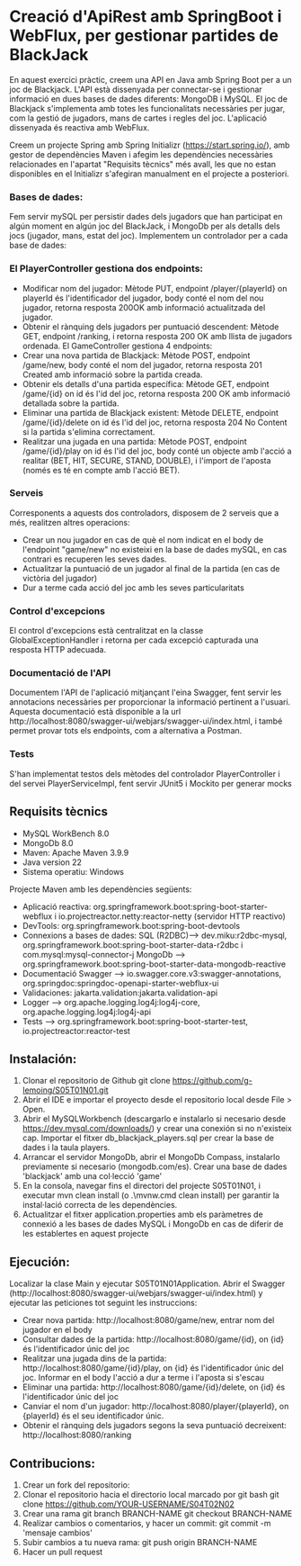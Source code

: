 # Creació d'ApiRest amb SpringBoot i WebFlux, per gestionar partides de BlackJack
En aquest exercici pràctic, creem una API en Java amb Spring Boot per a un joc de Blackjack. L'API està dissenyada per connectar-se i gestionar informació en dues bases de dades diferents: MongoDB i MySQL. El joc de Blackjack s'implementa amb totes les funcionalitats necessàries per jugar, com la gestió de jugadors, mans de cartes i regles del joc. L'aplicació dissenyada és reactiva amb WebFlux.

Creem un projecte Spring amb Spring Initializr (https://start.spring.io/), amb gestor de dependències Maven i afegim les dependències necessàries relacionades en l'apartat "Requisits tècnics" més avall, les que no estan disponibles en el Initializr s'afegiran manualment en el projecte a posteriori.

### Bases de dades:
Fem servir mySQL per persistir dades dels jugadors que han participat en algún moment en algún joc del BlackJack, i MongoDb per als detalls dels jocs (jugador, mans, estat del joc). Implementem un controlador per a cada base de dades:
### El PlayerController gestiona dos endpoints:
- Modificar nom del jugador: Mètode PUT, endpoint /player/{playerId} on playerId és l'identificador del jugador, body conté el nom del nou jugador, retorna resposta 200OK amb informació actualitzada del jugador.
- Obtenir el rànquing dels jugadors per puntuació descendent: Mètode GET, endpoint /ranking, i retorna resposta 200 OK amb llista de jugadors ordenada.
El GameController gestiona 4 endpoints:
- Crear una nova partida de Blackjack: Mètode POST, endpoint /game/new, body conté el nom del jugador, retorna resposta 201 Created amb informació sobre la partida creada.
- Obtenir els detalls d'una partida específica: Mètode GET, endpoint /game/{id} on id és l'id del joc, retorna resposta 200 OK amb informació detallada sobre la partida.
- Eliminar una partida de Blackjack existent: Mètode DELETE, endpoint /game/{id}/delete on id és l'id del joc, retorna resposta 204 No Content si la partida s'elimina correctament.
- Realitzar una jugada en una partida: Mètode POST, endpoint /game/{id}/play on id és l'id del joc, body conté un objecte amb l'acció a realitar (BET, HIT, SECURE, STAND, DOUBLE), i l'import de l'aposta (només es té en compte amb l'acció BET).

### Serveis
Corresponents a aquests dos controladors, disposem de 2 serveis que a més, realitzen altres operacions:
- Crear un nou jugador en cas de què el nom indicat en el body de l'endpoint "game/new" no existeixi en la base de dades mySQL, en cas contrari es recuperen les seves dades.
- Actualitzar la puntuació de un jugador al final de la partida (en cas de victòria del jugador)
- Dur a terme cada acció del joc amb les seves particularitats

### Control d'excepcions
El control d'excepcions està centralitzat en la classe GlobalExceptionHandler i retorna per cada excepció capturada una resposta HTTP adecuada.

### Documentació de l'API
Documentem l'API de l'aplicació mitjançant l'eina Swagger, fent servir les annotacions necessàries per proporcionar la informació pertinent a l'usuari. Aquesta documentació està disponible a la url http://localhost:8080/swagger-ui/webjars/swagger-ui/index.html, i també permet provar tots els endpoints, com a alternativa a Postman.

### Tests
S'han implementat testos dels mètodes del controlador PlayerController i del servei PlayerServiceImpl, fent servir JUnit5 i Mockito per generar mocks 
## Requisits tècnics
- MySQL WorkBench 8.0
- MongoDb 8.0
- Maven: Apache Maven 3.9.9
- Java version 22
- Sistema operatiu: Windows

Projecte Maven amb les dependències següents:
- Aplicació reactiva: org.springframework.boot:spring-boot-starter-webflux i io.projectreactor.netty:reactor-netty (servidor HTTP reactivo)
- DevTools: org.springframework.boot:spring-boot-devtools
- Connexions a bases de dades: 
  SQL (R2DBC)--> dev.miku:r2dbc-mysql, org.springframework.boot:spring-boot-starter-data-r2dbc i com.mysql:mysql-connector-j
  MongoDb --> org.springframework.boot:spring-boot-starter-data-mongodb-reactive
- Documentació Swagger --> io.swagger.core.v3:swagger-annotations, org.springdoc:springdoc-openapi-starter-webflux-ui
- Validaciones: jakarta.validation:jakarta.validation-api
- Logger --> org.apache.logging.log4j:log4j-core, org.apache.logging.log4j:log4j-api
- Tests --> org.springframework.boot:spring-boot-starter-test, io.projectreactor:reactor-test
## Instalación: 
1. Clonar el repositorio de Github
git clone https://github.com/g-lemoing/S05T01N01.git
2. Abrir el IDE e importar el proyecto desde el repositorio local desde File > Open.
3. Abrir el MySQLWorkbench (descargarlo e instalarlo si necesario desde https://dev.mysql.com/downloads/) y crear una conexión si no n'existeix cap. Importar el fitxer db_blackjack_players.sql per crear la base de dades i la taula players.
4. Arrancar el servidor MongoDb, abrir el MongoDb Compass, instalarlo previamente si necesario (mongodb.com/es). Crear una base de dades 'blackjack' amb una col·lecció 'game'
5. En la consola, navegar fins el directori del projecte S05T01N01, i executar mvn clean install (o .\mvnw.cmd clean install) per garantir la instal·lació correcta de les dependències.
6. Actualitzar el fitxer application.properties amb els paràmetres de connexió a les bases de dades MySQL i MongoDb en cas de diferir de les establertes en aquest projecte

## Ejecución:
Localizar la clase Main y ejecutar S05T01N01Application.
Abrir el Swagger (http://localhost:8080/swagger-ui/webjars/swagger-ui/index.html) y ejecutar las peticiones tot seguint les instruccions:
- Crear nova partida: http://localhost:8080/game/new, entrar nom del jugador en el body
- Consultar dades de la partida: http://localhost:8080/game/{id}, on {id} és l'identificador únic del joc
- Realitzar una jugada dins de la partida: http://localhost:8080/game/{id}/play, on {id} és l'identificador únic del joc. Informar en el body l'acció a dur a terme i l'aposta si s'escau
- Eliminar una partida: http://localhost:8080/game/{id}/delete, on {id} és l'identificador únic del joc
- Canviar el nom d'un jugador: http://localhost:8080/player/{playerId}, on {playerId} és el seu identificador únic.
- Obtenir el rànquing dels jugadors segons la seva puntuació decreixent: http://localhost:8080/ranking

## Contribucions:
1. Crear un fork del repositorio: 
2. Clonar el repositorio hacia el directorio local marcado por git bash
 git clone https://github.com/YOUR-USERNAME/S04T02N02
3. Crear una rama
git branch BRANCH-NAME
git checkout BRANCH-NAME
4. Realizar cambios o comentarios, y hacer un commit: git commit -m 'mensaje cambios'
5. Subir cambios a tu nueva rama: git push origin BRANCH-NAME
6. Hacer un pull request
